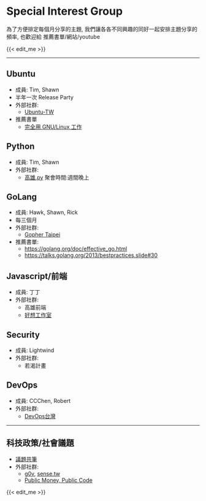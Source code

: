 # Special Interest Group
為了方便排定每個月分享的主題,
我們讓各各不同興趣的同好一起安排主題分享的頻率,
也歡迎給 推薦書單/網站/youtube

{{< edit_me >}}

---

## Ubuntu
 - 成員: Tim, Shawn
 - 半年一次 Release Party
 - 外部社群:
   - [Ubuntu-TW](https://www.ubuntu-tw.org/)
 - 推薦書單
   - [完全用 GNU/Linux 工作](https://legacy.gitbook.com/book/chusiang/working-on-gnu-linux/details)

## Python
 - 成員: Tim, Shawn
 - 外部社群:
   - [高雄.py](https://www.meetup.com/Kaohsiung-Python-Meetup/) 聚會時間:週間晚上

## GoLang
 - 成員: Hawk, Shawn, Rick
 - 每三個月
 - 外部社群:
   - [Gopher Taipei](https://t.me/golangtw)
 - 推薦書單:
   - https://golang.org/doc/effective_go.html
   - https://talks.golang.org/2013/bestpractices.slide#30
## Javascript/前端
 - 成員: 丁丁
 - 外部社群:
   - 高雄前端
   - [好想工作室](http://goodideas-studio.com/)

## Security
 - 成員: Lightwind
 - 外部社群:
   - 若渴計畫
   
## DevOps
 - 成員: CCChen, Robert
 - 外部社群:
   - [DevOps台灣](https://t.me/devopstw)

---

## 科技政策/社會議題
 - [議題共筆](https://kalug.linux.org.tw/note/join-issues)
 - 外部社群:
   - [g0v](https://g0v.tw/en-US/), [sense.tw](https://sense.tw)
   - [Public Money, Public Code](https://publiccode.eu/)

{{< edit_me >}}
